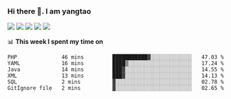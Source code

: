 ### Hi there 👋. I am yangtao 

<!-- **runtu666/runtu666** is a ✨ _special_ ✨ repository because its `README.md` (this file) appears on your GitHub profile. -->

![](https://github-profile-summary-cards.vercel.app/api/cards/profile-details?username=runtu666&theme=github)
![](https://github-profile-summary-cards.vercel.app/api/cards/repos-per-language?username=runtu666&theme=github)
![](https://github-profile-summary-cards.vercel.app/api/cards/most-commit-language?username=runtu666&theme=github)
![](https://github-profile-summary-cards.vercel.app/api/cards/stats?&username=runtu666&theme=github)
![](https://github-profile-summary-cards.vercel.app/api/cards/productive-time?username=runtu666&theme=github)

📊 **This week I spent my time on**
<!--START_SECTION:waka-->

```text
PHP              46 mins         ███████████▓░░░░░░░░░░░░░   47.03 %
YAML             16 mins         ████▒░░░░░░░░░░░░░░░░░░░░   17.24 %
Java             14 mins         ███▓░░░░░░░░░░░░░░░░░░░░░   14.55 %
XML              13 mins         ███▓░░░░░░░░░░░░░░░░░░░░░   14.13 %
SQL              2 mins          ▓░░░░░░░░░░░░░░░░░░░░░░░░   02.78 %
GitIgnore file   2 mins          ▓░░░░░░░░░░░░░░░░░░░░░░░░   02.65 %
```

<!--END_SECTION:waka-->


[comment]: <> (Here are some ideas to get you started:)

[comment]: <> (- 🔭 I’m currently working on tal)

[comment]: <> (- 🌱 I’m currently learning devops)

[comment]: <> (- 👯 I’m looking to collaborate on ...)

[comment]: <> (- 🤔 I’m looking for help with ...)

[comment]: <> (- 💬 Ask me about ...)

[comment]: <> (- 📫 How to reach me: ...)

[comment]: <> (- 😄 Pronouns: ...)

[comment]: <> (- ⚡ Fun fact: ...)
